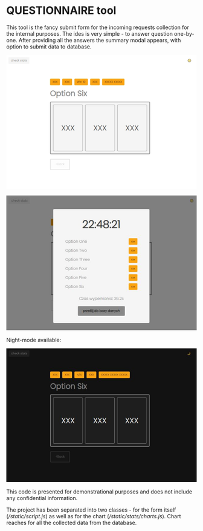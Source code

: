 # QUESTIONNAIRE tool

This tool is the fancy submit form for the incoming requests collection for the internal purposes.
The ides is very simple - to answer question one-by-one.
After providing all the answers the summary modal appears, with option to submit data to database.

![calendar](./questionnaire-day.jpg)

![calendar](./questionnaire-day-modal.jpg)

Night-mode available:

![calendar](./questionnaire-night.jpg)

This code is presented for demonstrational purposes and does not include any confidential information.

The project has been separated into two classes - for the form itself (_/static/script.js_) as well as for the chart (_/static/stats/charts.js_). Chart reaches for all the collected data from the database.
